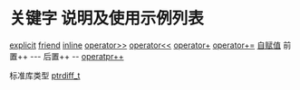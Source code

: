 # 关键字 说明及使用示例列表
[explicit](/CppPrimer-master/keyword/explicit.md)
[friend](/CppPrimer-master/ch14/ex14_02.h)
[inline](/CppPrimer-master/ch14/ex14_02.h)
[operator>>](/CppPrimer-master/ch14/ex14_02.h)
[operator<<](/CppPrimer-master/ch14/ex14_02.h)
[operator+](/CppPrimer-master/ch14/ex14_02.h)
[operator+=](/CppPrimer-master/ch14/ex14_02.h)
[自赋值](/CppPrimer-master/keyword/自赋值.md)
前置++ --- 后置++ --
[operatpr++](/CppPrimer-master/ch14/ex14_27_28_StrBlob.h)

标准库类型
[ptrdiff_t](/CppPrimer-master/keyword/ptrdiff_t.md)
